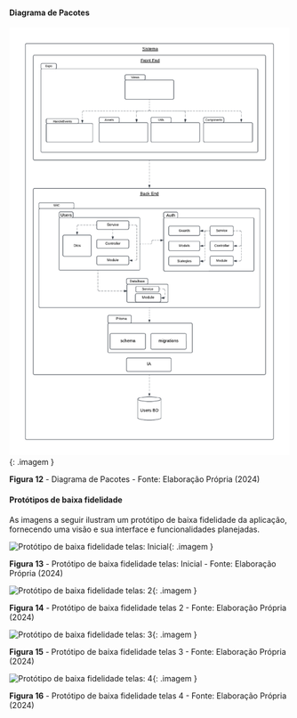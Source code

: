 #### Diagrama de Pacotes

![Diagrama de Classes de aplicação](../assets/Diagramas/Diagrama%20de%20pacotes.png){: .imagem }

**<p class="ref">Figura 12** - Diagrama de Pacotes - Fonte: Elaboração Própria (2024)</p>

#### Protótipos de baixa fidelidade

As imagens a seguir ilustram um protótipo de baixa fidelidade da aplicação, fornecendo uma visão e sua interface e funcionalidades planejadas.

![Protótipo de baixa fidelidade telas: Inicial](../assets/Diagramas/prototipos_de_baixa_fidelidade/Protótipos%20de%20baixa%20fidelidade_page-0001.jpg){: .imagem }

**<p class="ref">Figura 13** - Protótipo de baixa fidelidade telas: Inicial - Fonte: Elaboração Própria (2024)

</p>

![Protótipo de baixa fidelidade telas: 2](../assets/Diagramas/prototipos_de_baixa_fidelidade/Protótipos%20de%20baixa%20fidelidade_page-0002.jpg){: .imagem }

**<p class="ref">Figura 14** - Protótipo de baixa fidelidade telas 2 - Fonte: Elaboração Própria (2024)</p>

![Protótipo de baixa fidelidade telas: 3](../assets/Diagramas/prototipos_de_baixa_fidelidade/Protótipos%20de%20baixa%20fidelidade_page-0003.jpg){: .imagem }

**<p class="ref">Figura 15** - Protótipo de baixa fidelidade telas 3 - Fonte: Elaboração Própria (2024)</p>

![Protótipo de baixa fidelidade telas: 4](../assets/Diagramas/prototipos_de_baixa_fidelidade/Protótipos%20de%20baixa%20fidelidade_page-0004.jpg){: .imagem }

**<p class="ref">Figura 16** - Protótipo de baixa fidelidade telas 4 - Fonte: Elaboração Própria (2024)</p>
